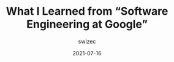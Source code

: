---
author: swizec
date: 2021-07-16
image: products/software-engineering-at-google.jpg
image_url: https://www.amazon.com/dp/1492082791?tag=frontend-dogma-20
tags:
  - book
  - development
target_url: https://swizec.com/blog/what-i-learned-from-software-engineering-at-google/
title: What I Learned from “Software Engineering at Google”
---